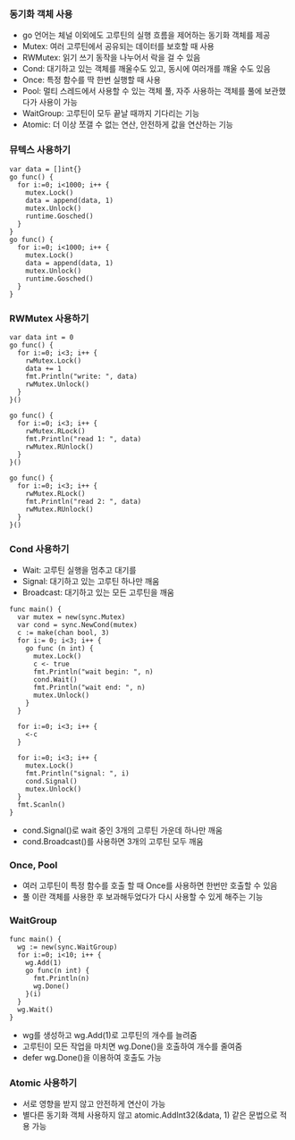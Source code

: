 ### 동기화 객체 사용
- go 언어는 체널 이외에도 고루틴의 실행 흐름을 제어하는 동기화 객체를 제공
- Mutex: 여러 고루틴에서 공유되는 데이터를 보호할 때 사용
- RWMutex: 읽기 쓰기 동작을 나누어서 락을 걸 수 있음
- Cond: 대기하고 있는 객체를 깨울수도 있고, 동시에 여러개를 꺠울 수도 있음
- Once: 특정 함수를 딱 한번 실행할 때 사용
- Pool: 멀티 스레드에서 사용할 수 있는 객체 풀, 자주 사용하는 객체를 풀에 보관했다가 사용이 가능
- WaitGroup: 고루틴이 모두 끝날 때까지 기다리는 기능
- Atomic: 더 이상 쪼갤 수 없는 연산, 안전하게 값을 연산하는 기능

### 뮤텍스 사용하기
```
var data = []int{}
go func() {
  for i:=0; i<1000; i++ {
    mutex.Lock()
    data = append(data, 1)
    mutex.Unlock()
    runtime.Gosched()
  }
}
go func() {
  for i:=0; i<1000; i++ {
    mutex.Lock()
    data = append(data, 1)
    mutex.Unlock()
    runtime.Gosched()
  }
}
```

### RWMutex 사용하기
```
var data int = 0
go func() {
  for i:=0; i<3; i++ {
    rwMutex.Lock()
    data += 1
    fmt.Println("write: ", data)
    rwMutex.Unlock()
  }
}()

go func() {
  for i:=0; i<3; i++ {
    rwMutex.RLock()
    fmt.Println("read 1: ", data)
    rwMutex.RUnlock()
  }
}()

go func() {
  for i:=0; i<3; i++ {
    rwMutex.RLock()
    fmt.Println("read 2: ", data)
    rwMutex.RUnlock()
  }
}()
```

### Cond 사용하기
- Wait: 고루틴 실행을 멈추고 대기를
- Signal: 대기하고 있는 고루틴 하나만 깨움
- Broadcast: 대기하고 있는 모든 고루틴을 깨움
```
func main() {
  var mutex = new(sync.Mutex)
  var cond = sync.NewCond(mutex)
  c := make(chan bool, 3)
  for i:= 0; i<3; i++ {
    go func (n int) {
      mutex.Lock()
      c <- true
      fmt.Println("wait begin: ", n)
      cond.Wait()
      fmt.Println("wait end: ", n)
      mutex.Unlock()
    } 
  }

  for i:=0; i<3; i++ {
    <-c
  }

  for i:=0; i<3; i++ {
    mutex.Lock()
    fmt.Println("signal: ", i)
    cond.Signal()
    mutex.Unlock()
  }
  fmt.Scanln()
}
```
- cond.Signal()로 wait 중인 3개의 고루틴 가운데 하나만 깨움
- cond.Broadcast()를 사용하면 3개의 고루틴 모두 깨움

### Once, Pool
- 여러 고루틴이 특정 함수를 호출 할 때 Once를 사용하면 한번만 호출할 수 있음
- 풀 이란 객체를 사용한 후 보과해두었다가 다시 사용할 수 있게 해주는 기능

### WaitGroup
```
func main() {
  wg := new(sync.WaitGroup)
  for i:=0; i<10; i++ {
    wg.Add(1)
    go func(n int) {
      fmt.Println(n)
      wg.Done()
    }(i)
  }
  wg.Wait()
}
```
- wg를 생성하고 wg.Add(1)로 고루틴의 개수를 늘려줌
- 고루틴이 모든 작업을 마치면 wg.Done()을 호출하여 개수를 줄여줌
- defer wg.Done()을 이용하여 호출도 가능

### Atomic 사용하기
- 서로 영향을 받지 않고 안전하게 연산이 가능
- 별다른 동기화 객체 사용하지 않고 atomic.AddInt32(&data, 1) 같은 문법으로 적용 가능
